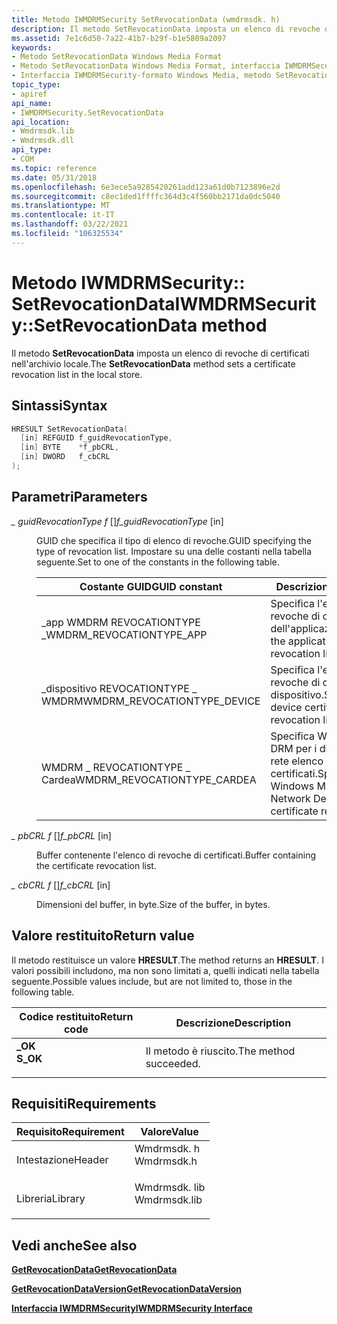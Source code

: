 ```yaml
---
title: Metodo IWMDRMSecurity SetRevocationData (wmdrmsdk. h)
description: Il metodo SetRevocationData imposta un elenco di revoche di certificati nell'archivio locale.
ms.assetid: 7e1c6d50-7a22-41b7-b29f-b1e5809a2097
keywords:
- Metodo SetRevocationData Windows Media Format
- Metodo SetRevocationData Windows Media Format, interfaccia IWMDRMSecurity
- Interfaccia IWMDRMSecurity-formato Windows Media, metodo SetRevocationData
topic_type:
- apiref
api_name:
- IWMDRMSecurity.SetRevocationData
api_location:
- Wmdrmsdk.lib
- Wmdrmsdk.dll
api_type:
- COM
ms.topic: reference
ms.date: 05/31/2018
ms.openlocfilehash: 6e3ece5a9285420261add123a61d0b7123896e2d
ms.sourcegitcommit: c8ec1ded1ffffc364d3c4f560bb2171da0dc5040
ms.translationtype: MT
ms.contentlocale: it-IT
ms.lasthandoff: 03/22/2021
ms.locfileid: "106325534"
---
```

# <a name="iwmdrmsecuritysetrevocationdata-method"></a><span data-ttu-id="3688b-106">Metodo IWMDRMSecurity:: SetRevocationData</span><span class="sxs-lookup"><span data-stu-id="3688b-106">IWMDRMSecurity::SetRevocationData method</span></span>

<span data-ttu-id="3688b-107">Il metodo **SetRevocationData** imposta un elenco di revoche di certificati nell'archivio locale.</span><span class="sxs-lookup"><span data-stu-id="3688b-107">The **SetRevocationData** method sets a certificate revocation list in the local store.</span></span>

## <a name="syntax"></a><span data-ttu-id="3688b-108">Sintassi</span><span class="sxs-lookup"><span data-stu-id="3688b-108">Syntax</span></span>


```C++
HRESULT SetRevocationData(
  [in] REFGUID f_guidRevocationType,
  [in] BYTE    *f_pbCRL,
  [in] DWORD   f_cbCRL
);
```



## <a name="parameters"></a><span data-ttu-id="3688b-109">Parametri</span><span class="sxs-lookup"><span data-stu-id="3688b-109">Parameters</span></span>

<dl> <dt>

<span data-ttu-id="3688b-110">*\_ guidRevocationType f* \[\]</span><span class="sxs-lookup"><span data-stu-id="3688b-110">*f\_guidRevocationType* \[in\]</span></span>
</dt> <dd>

<span data-ttu-id="3688b-111">GUID che specifica il tipo di elenco di revoche.</span><span class="sxs-lookup"><span data-stu-id="3688b-111">GUID specifying the type of revocation list.</span></span> <span data-ttu-id="3688b-112">Impostare su una delle costanti nella tabella seguente.</span><span class="sxs-lookup"><span data-stu-id="3688b-112">Set to one of the constants in the following table.</span></span>



| <span data-ttu-id="3688b-113">Costante GUID</span><span class="sxs-lookup"><span data-stu-id="3688b-113">GUID constant</span></span>                 | <span data-ttu-id="3688b-114">Descrizione</span><span class="sxs-lookup"><span data-stu-id="3688b-114">Description</span></span>                                                                      |
|-------------------------------|----------------------------------------------------------------------------------|
| <span data-ttu-id="3688b-115">\_app WMDRM REVOCATIONTYPE \_</span><span class="sxs-lookup"><span data-stu-id="3688b-115">WMDRM\_REVOCATIONTYPE\_APP</span></span>    | <span data-ttu-id="3688b-116">Specifica l'elenco di revoche di certificati dell'applicazione.</span><span class="sxs-lookup"><span data-stu-id="3688b-116">Specifies the application certificate revocation list.</span></span>                           |
| <span data-ttu-id="3688b-117">\_dispositivo REVOCATIONTYPE \_ WMDRM</span><span class="sxs-lookup"><span data-stu-id="3688b-117">WMDRM\_REVOCATIONTYPE\_DEVICE</span></span> | <span data-ttu-id="3688b-118">Specifica l'elenco di revoche di certificati del dispositivo.</span><span class="sxs-lookup"><span data-stu-id="3688b-118">Specifies the device certificate revocation list.</span></span>                                |
| <span data-ttu-id="3688b-119">WMDRM \_ REVOCATIONTYPE \_ Cardea</span><span class="sxs-lookup"><span data-stu-id="3688b-119">WMDRM\_REVOCATIONTYPE\_CARDEA</span></span> | <span data-ttu-id="3688b-120">Specifica Windows Media DRM per i dispositivi di rete elenco di revoche di certificati.</span><span class="sxs-lookup"><span data-stu-id="3688b-120">Specifies the Windows Media DRM for Network Devices certificate revocation list.</span></span> |



 

</dd> <dt>

<span data-ttu-id="3688b-121">*\_ pbCRL f* \[\]</span><span class="sxs-lookup"><span data-stu-id="3688b-121">*f\_pbCRL* \[in\]</span></span>
</dt> <dd>

<span data-ttu-id="3688b-122">Buffer contenente l'elenco di revoche di certificati.</span><span class="sxs-lookup"><span data-stu-id="3688b-122">Buffer containing the certificate revocation list.</span></span>

</dd> <dt>

<span data-ttu-id="3688b-123">*\_ cbCRL f* \[\]</span><span class="sxs-lookup"><span data-stu-id="3688b-123">*f\_cbCRL* \[in\]</span></span>
</dt> <dd>

<span data-ttu-id="3688b-124">Dimensioni del buffer, in byte.</span><span class="sxs-lookup"><span data-stu-id="3688b-124">Size of the buffer, in bytes.</span></span>

</dd> </dl>

## <a name="return-value"></a><span data-ttu-id="3688b-125">Valore restituito</span><span class="sxs-lookup"><span data-stu-id="3688b-125">Return value</span></span>

<span data-ttu-id="3688b-126">Il metodo restituisce un valore **HRESULT**.</span><span class="sxs-lookup"><span data-stu-id="3688b-126">The method returns an **HRESULT**.</span></span> <span data-ttu-id="3688b-127">I valori possibili includono, ma non sono limitati a, quelli indicati nella tabella seguente.</span><span class="sxs-lookup"><span data-stu-id="3688b-127">Possible values include, but are not limited to, those in the following table.</span></span>



| <span data-ttu-id="3688b-128">Codice restituito</span><span class="sxs-lookup"><span data-stu-id="3688b-128">Return code</span></span>                                                                          | <span data-ttu-id="3688b-129">Descrizione</span><span class="sxs-lookup"><span data-stu-id="3688b-129">Description</span></span>                      |
|--------------------------------------------------------------------------------------|----------------------------------|
| <dl> <span data-ttu-id="3688b-130"><dt>**\_OK**</dt></span><span class="sxs-lookup"><span data-stu-id="3688b-130"><dt>**S\_OK**</dt></span></span> </dl> | <span data-ttu-id="3688b-131">Il metodo è riuscito.</span><span class="sxs-lookup"><span data-stu-id="3688b-131">The method succeeded.</span></span><br/> |



 

## <a name="requirements"></a><span data-ttu-id="3688b-132">Requisiti</span><span class="sxs-lookup"><span data-stu-id="3688b-132">Requirements</span></span>



| <span data-ttu-id="3688b-133">Requisito</span><span class="sxs-lookup"><span data-stu-id="3688b-133">Requirement</span></span> | <span data-ttu-id="3688b-134">Valore</span><span class="sxs-lookup"><span data-stu-id="3688b-134">Value</span></span> |
|--------------------|-----------------------------------------------------------------------------------------|
| <span data-ttu-id="3688b-135">Intestazione</span><span class="sxs-lookup"><span data-stu-id="3688b-135">Header</span></span><br/>  | <dl> <span data-ttu-id="3688b-136"><dt>Wmdrmsdk. h</dt></span><span class="sxs-lookup"><span data-stu-id="3688b-136"><dt>Wmdrmsdk.h</dt></span></span> </dl>   |
| <span data-ttu-id="3688b-137">Libreria</span><span class="sxs-lookup"><span data-stu-id="3688b-137">Library</span></span><br/> | <dl> <span data-ttu-id="3688b-138"><dt>Wmdrmsdk. lib</dt></span><span class="sxs-lookup"><span data-stu-id="3688b-138"><dt>Wmdrmsdk.lib</dt></span></span> </dl> |



## <a name="see-also"></a><span data-ttu-id="3688b-139">Vedi anche</span><span class="sxs-lookup"><span data-stu-id="3688b-139">See also</span></span>

<dl> <dt>

[<span data-ttu-id="3688b-140">**GetRevocationData**</span><span class="sxs-lookup"><span data-stu-id="3688b-140">**GetRevocationData**</span></span>](iwmdrmsecurity-getrevocationdata.md)
</dt> <dt>

[<span data-ttu-id="3688b-141">**GetRevocationDataVersion**</span><span class="sxs-lookup"><span data-stu-id="3688b-141">**GetRevocationDataVersion**</span></span>](iwmdrmsecurity-getrevocationdataversion.md)
</dt> <dt>

[<span data-ttu-id="3688b-142">**Interfaccia IWMDRMSecurity**</span><span class="sxs-lookup"><span data-stu-id="3688b-142">**IWMDRMSecurity Interface**</span></span>](iwmdrmsecurity.md)
</dt> </dl>

 

 





